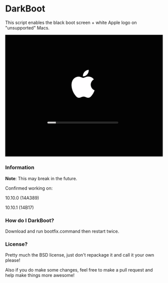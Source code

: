 # DarkBoot
This script enables the black boot screen + white Apple logo on "unsupported" Macs.

![Preview](blk.png)

### Information
**Note**: This may break in the future.

Confirmed working on:

10.10.0	(14A389)

10.10.1	(14B17)

### How do I DarkBoot?
Download and run bootfix.command then restart twice.

### License?
Pretty much the BSD license, just don't repackage it and call it your own please!

Also if you do make some changes, feel free to make a pull request and help make things more awesome!